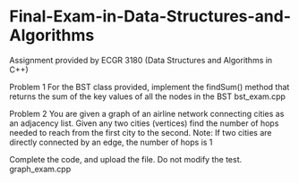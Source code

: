 # Final-Exam-in-Data-Structures-and-Algorithms
Assignment provided by ECGR 3180 (Data Structures and Algorithms in C++)

Problem 1
For the BST class provided, implement the findSum() method that returns the sum of the key values of all the nodes in the BST
bst_exam.cpp 

Problem 2
You are given a graph of an airline network connecting cities as an adjacency list.
Given any two cities (vertices) find the number of hops needed to reach from the first city to the second.
Note: If two cities are directly connected by an edge, the number of hops is 1

Complete the code, and upload the file. Do not modify the test.
graph_exam.cpp 
